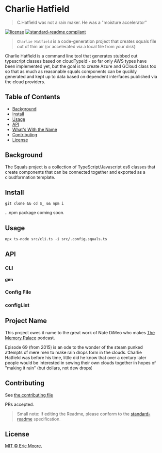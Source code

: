 # Charlie Hatfield
> C.Hatfield was not a rain maker. He was a "moisture accelerator"

<!-- 
![banner]()
![badge]()
![badge]()
--> 
[![license](https://img.shields.io/github/license/federalies/CharlieHatfield.svg)](LICENSE)
[![standard-readme compliant](https://img.shields.io/badge/readme%20style-standard-brightgreen.svg?style=flat-square)](https://github.com/RichardLitt/standard-readme)

> `Charlie Hatfield` is a code-generation project that creates squals file out of thin air (or accelerated via a local file from your disk)

Charlie Hatfield is a command line tool that generates stubbed out typescript classes based on cloudTypeId - so far only AWS types have been implemented yet, but the goal is to create Azure and GCloud class too so that as much as reasonable squals components can be qucikly generated and kept up to data based on dependent interfaces published via the cloud providers.


## Table of Contents

- [Background](#background)
- [Install](#install)
- [Usage](#usage)
- [API](#api)
- [What's With the Name](#ProjectName)
- [Contributing](#contributing)
- [License](#license)


## Background

The Squals project is a collection of TypeScript/Javascript es6 classes that create components that can be connected together and exported as a cloudformation template.

## Install

`git clone && cd $_ && npm i`

...npm package coming soon.

## Usage

`npx ts-node src/cli.ts -i src/.config.squals.ts`

## API

### CLI

#### gen

### Config File

### configList

## Project Name

This project owes it name to the great work of Nate DiMeo who makes [The Memory Palace](http://thememorypalace.us/2015/07/charlie-god-of-rain/) podcast. 

Episode 69 (from 2015) is an ode to the wonder of the steam punked attempts of mere men to make rain drops form in the clouds. Charlie Hatfield was before his time, little did he know that over a century later people would be interested in sewing their own clouds together in hopes of "making it rain" (but dollars, not dew drops)

## Contributing

See [the contributing file](CONTRIBUTING.md)

PRs accepted.

> Small note: If editing the Readme, please conform to the [standard-readme](https://github.com/RichardLitt/standard-readme) specification.


## License

[MIT © Eric Moore.](../LICENSE)
